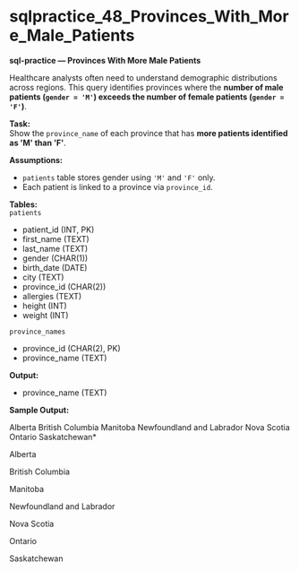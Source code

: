 # sqlpractice_48_Provinces_With_More_Male_Patients

**sql-practice — Provinces With More Male Patients**  

Healthcare analysts often need to understand demographic distributions across regions. This query identifies provinces where the **number of male patients (`gender = 'M'`) exceeds the number of female patients (`gender = 'F'`)**.

**Task:**  
Show the `province_name` of each province that has **more patients identified as 'M' than 'F'**.

**Assumptions:**  
- `patients` table stores gender using `'M'` and `'F'` only.  
- Each patient is linked to a province via `province_id`.  

**Tables:**  
`patients`  
- patient_id (INT, PK)  
- first_name (TEXT)  
- last_name (TEXT)  
- gender (CHAR(1))  
- birth_date (DATE)  
- city (TEXT)  
- province_id (CHAR(2))  
- allergies (TEXT)  
- height (INT)  
- weight (INT)  

`province_names`  
- province_id (CHAR(2), PK)  
- province_name (TEXT)  

**Output:**  
- province_name (TEXT)

**Sample Output:**  

Alberta
British Columbia
Manitoba
Newfoundland and Labrador
Nova Scotia
Ontario
Saskatchewan*  



Alberta

British Columbia

Manitoba

Newfoundland and Labrador

Nova Scotia

Ontario

Saskatchewan

